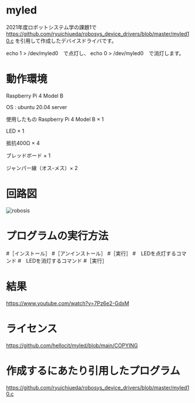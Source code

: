 # myled
2021年度ロボットシステム学の課題1で
https://github.com/ryuichiueda/robosys_device_drivers/blob/master/myled10.c
を引用して作成したデバイスドライバです。

echo 1 > /dev/myled0　で点灯し、
echo 0 > /dev/myled0　で消灯します。

# 動作環境
Raspberry Pi 4 Model B

OS : ubuntu 20.04 server

使用したもの
Raspberry Pi 4 Model B × 1

LED × 1

抵抗400Ω × 4

ブレッドボード × 1

ジャンパー線（オス-メス）× 2
# 回路図
![robosis](https://user-images.githubusercontent.com/91714744/145830010-5c700ab9-eeb2-4f1c-ba59-2d3dc1206ba5.png)
# プログラムの実行方法
#［インストール］
#［アンインストール］
#［実行］
#　LEDを点灯するコマンド
#　LEDを消灯するコマンド
#［実行］


# 結果
https://www.youtube.com/watch?v=7Pz6e2-GdxM
# ライセンス
https://github.com/hellocit/myled/blob/main/COPYING
# 作成するにあたり引用したプログラム
https://github.com/ryuichiueda/robosys_device_drivers/blob/master/myled10.c
